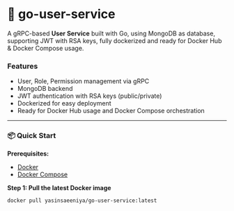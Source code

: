 # 🚀 go-user-service

A gRPC-based **User Service** built with Go, using MongoDB as database, supporting JWT with RSA keys, fully dockerized and ready for Docker Hub & Docker Compose usage.

### Features

- User, Role, Permission management via gRPC  
- MongoDB backend  
- JWT authentication with RSA keys (public/private)  
- Dockerized for easy deployment  
- Ready for Docker Hub usage and Docker Compose orchestration  

---

### 📦 Quick Start

**Prerequisites:**

- [Docker](https://www.docker.com/get-started)  
- [Docker Compose](https://docs.docker.com/compose/install/)  

**Step 1: Pull the latest Docker image**

```bash
docker pull yasinsaeeniya/go-user-service:latest

